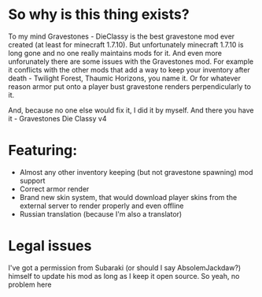 # So why is this thing exists?
To my mind Gravestones - DieClassy is the best gravestone mod ever created (at least for minecraft 1.7.10).
But unfortunately minecraft 1.7.10 is long gone and no one really maintains mods for it. And even more unforunately there are some issues with the Gravestones mod.
For example it conflicts with the other mods that add a way to keep your inventory after death - Twilight Forest, Thaumic Horizons, you name it.
Or for whatever reason armor put onto a player bust gravestone renders perpendicularly to it.

And, because no one else would fix it, I did it by myself. And there you have it - Gravestones Die Classy v4

# Featuring:
 - Almost any other inventory keeping (but not gravestone spawning) mod support
 - Correct armor render
 - Brand new skin system, that would download player skins from the external server to render properly and even offline
 - Russian translation (because I'm also a translator)
 
 # Legal issues
 I've got a permission from Subaraki (or should I say AbsolemJackdaw?) himself to update his mod as long as I keep it open source. So yeah, no problem here
